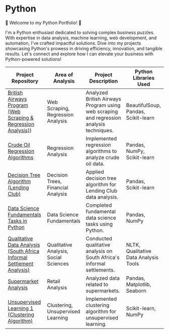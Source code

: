 # Python
🐍 Welcome to my Python Portfolio! 🚀

I'm a Python enthusiast dedicated to solving complex business puzzles. With expertise in data analysis, machine learning, web development, and automation, I've crafted impactful solutions. Dive into my projects showcasing Python's prowess in driving efficiency, innovation, and tangible results. Let's connect and explore how I can elevate your business with Python-powered solutions!



| Project Repository                                     | Area of Analysis      | Project Description                                     | Python Libraries Used |
|--------------------------------------------------------|-----------------------|----------------------------------------------------------|-----------------------|
| [British Airways Program (Web Scraping & Regression Analysis)](https://github.com/DOREEN-GYAMFI/PYTHON/tree/main/British-Airways_web-scrapping-regression-analysis-main/British-Airways-Program%20(web-srapping%20%26%20regression-analysis))) | Web Scraping, Regression Analysis | Analyzed British Airways Program using web scraping and regression analysis techniques. | BeautifulSoup, Pandas, Scikit-learn |
| [Crude Oil Regression Algorithms](https://github.com/DOREEN-GYAMFI/PYTHON/tree/main/CURDE-OIL-_REGRESSION-ALGORITHMS-main) | Regression Analysis | Implemented regression algorithms to analyze crude oil data. | Pandas, NumPy, Scikit-learn |
| [Decision Tree Algorithm (Lending Club)](https://github.com/DOREEN-GYAMFI/PYTHON/tree/main/DECISION-TREE-ALGORITHM-LendingClubmain) | Decision Trees, Financial Analysis | Applied decision tree algorithm for Lending Club data analysis. | Pandas, Scikit-learn |
| [Data Science Fundamentals Tasks in Python](https://github.com/DOREEN-GYAMFI/PYTHON/tree/main/Data-Science-Fundamentals-Tasks-main/Data%20Science%20(Fundamentals)%20Tasks%20-Python) | Data Science Fundamentals | Completed fundamental data science tasks using Python. | Pandas, NumPy |
| [Qualitative Data Analysis (South Africa Informal Settlement Analysis)](https://github.com/DOREEN-GYAMFI/PYTHON/tree/main/QUALITATIVE-DATA-ANALYSIS-main/SOUTH%20AFRICA%20INFORMAL%20SETTLEMENT%20ANALYSIS-QUALITATIVE%20ANALYSIS) | Qualitative Analysis, Social Sciences | Conducted qualitative analysis on South Africa's informal settlements. | NLTK, Qualitative Data Analysis Tools |
| [Supermarket Analysis](https://github.com/DOREEN-GYAMFI/PYTHON/tree/main/Supermarket%20analysis) | Retail Analysis | Analyzed data related to supermarkets. | Pandas, Matplotlib, Seaborn |
| [Unsupervised Learning 1 (Clustering Algorithm)](https://github.com/DOREEN-GYAMFI/PYTHON/tree/main/Unsupervised%20learning%201(Clustering%20Algorithm)) | Clustering, Unsupervised Learning | Implemented clustering algorithm for unsupervised learning. | Scikit-learn, NumPy |
